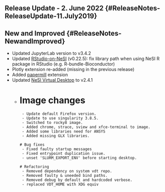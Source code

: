 Release Update - 2. June 2022 {#ReleaseNotes-ReleaseUpdate-11.July2019}
-----------------------------

New and Improved {#ReleaseNotes-NewandImproved}
----------------

-   Updated JupyterLab version to v3.4.2
-   Updated
    [RStudio-on-NeSI](https://support.nesi.org.nz/hc/en-gb/articles/360004337836)
    (v0.22.5): fix library path when using NeSI R package in RStudio
    (e.g. R-bundle-Bioconductor)
-   Plotly extension re-added (missing in the previous release)
-   Added [papermill](https://pypi.org/project/papermill/) extension
-   Updated [NeSI Virtual
    Desktop](https://support.nesi.org.nz/hc/en-gb/articles/360001600235)
    to v2.4.1
    -   # Image changes
             - Update default Firefox version.
             - Update to use singularity 3.8.5.
             - Switched to rocky8 image.
             - Added chrome, strace, sview and xfce-terminal to image.
             - Added some libraries need for ANSYS
             - Added missing GLX libraries.

            # Bug fixes
             - Fixed faulty startup messages 
             - Fixed entrypoint duplication issue.
             - unset 'SLURM_EXPORT_ENV' before starting desktop.

            # Refactoring
             - Removed dependency on system vdt repo.
             - Removed faulty & uneeded bind paths.
             - Removed debug by default and hardcoded verbose.
             - replaced VDT_HOME with XDG equiv
